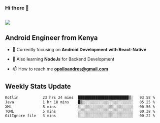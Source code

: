 ### Hi there 👋
<h2 align="left"><img src="https://readme-typing-svg.herokuapp.com?color=000000&lines=I'm+Andrew+Opollo😊;Welcome+to+my+Github😜"> </h2>

## Android Engineer from Kenya


- 🌱 Currently focusing on **Android Development with React-Native**

- 🔭 Also learning **NodeJs** for Backend Development

- 📫 How to reach me **opolloandres@gmail.com**


## Weekly Stats Update
<!--START_SECTION:waka-->

```txt
Kotlin           23 hrs 24 mins  ███████████████████████▒░   93.58 %
Java             1 hr 18 mins    █▒░░░░░░░░░░░░░░░░░░░░░░░   05.25 %
XML              8 mins          ░░░░░░░░░░░░░░░░░░░░░░░░░   00.56 %
TOML             5 mins          ░░░░░░░░░░░░░░░░░░░░░░░░░   00.38 %
GitIgnore file   3 mins          ░░░░░░░░░░░░░░░░░░░░░░░░░   00.22 %
```

<!--END_SECTION:waka-->



